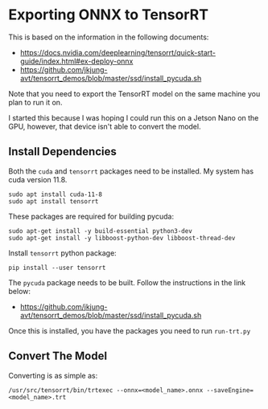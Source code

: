 # Exporting ONNX to TensorRT

This is based on the information in the following documents:

* https://docs.nvidia.com/deeplearning/tensorrt/quick-start-guide/index.html#ex-deploy-onnx
* https://github.com/jkjung-avt/tensorrt_demos/blob/master/ssd/install_pycuda.sh

Note that you need to export the TensorRT model on the same machine you plan to run it on.

I started this because I was hoping I could run this on a Jetson Nano on the GPU, however, that
device isn't able to convert the model.


## Install Dependencies

Both the `cuda` and `tensorrt` packages need to be installed. My system has cuda version 11.8.

    sudo apt install cuda-11-8
    sudo apt install tensorrt

These packages are required for building pycuda:

    sudo apt-get install -y build-essential python3-dev
    sudo apt-get install -y libboost-python-dev libboost-thread-dev

Install `tensorrt` python package:

    pip install --user tensorrt

The `pycuda` package needs to be built. Follow the instructions in the link below:

* https://github.com/jkjung-avt/tensorrt_demos/blob/master/ssd/install_pycuda.sh

Once this is installed, you have the packages you need to run `run-trt.py`


## Convert The Model

Converting is as simple as:

    /usr/src/tensorrt/bin/trtexec --onnx=<model_name>.onnx --saveEngine=<model_name>.trt

